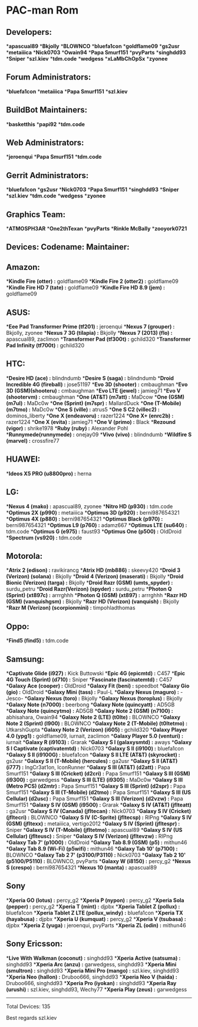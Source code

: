 PAC-man Rom
===========


Developers:
----------------
*__apascual89__
*__Bkjolly__
*__BLOWNCO__
*__bluefa1con__
*__goldflame09__
*__gs2usr__
*__metaiiica__
*__Nick0703__
*__Owain94__
*__Papa Smurf151__
*__pvyParts__
*__singhdd93__
*__Sniper__
*__szl.kiev__
*__tdm.code__
*__wedgess__
*__xLaMbChOpSx__
*__zyonee__

Forum Administrators:
-----------------------------
*__bluefa1con__
*__metaiiica__
*__Papa Smurf151__
*__szl.kiev__


BuildBot Maintainers:
----------------------------
*__basketthis__
*__papi92__
*__tdm.code__

Web Administrators:
---------------------------
*__jeroenqui__
*__Papa Smurf151__
*__tdm.code__

Gerrit Administrators:
------------------------------
*__bluefa1con__
*__gs2usr__
*__Nick0703__
*__Papa Smurf151__
*__singhdd93__
*__Sniper__
*__szl.kiev__
*__tdm.code__
*__wedgess__
*__zyonee__

Graphics Team:
---------------------
*__ATMOSPH3AR__
*__One2thTexan__
*__pvyParts__
*__Rinkle McBally__
*__zooyork0721__


Devices:		  Codename:       Maintainer:
---------------------------------------------------------------------

Amazon:
---------------------------------------------------------------------
*__Kindle Fire (otter) :__ goldflame09
*__Kindle Fire 2 (otter2) :__ goldflame09
*__Kindle Fire HD 7 (tate) :__ goldflame09
*__Kindle Fire HD 8.9 (jem) :__ goldflame09



ASUS:
---------------------------------------------------------------------
*__Eee Pad Transformer Prime (tf201) :__ jeroenqui
*__Nexus 7 (grouper) :__ Bkjolly, zyonee
*__Nexus 7 3G (tilapia) :__ Bkjolly
*__Nexus 7 (2013) (flo) :__ apascual89, zaclimon
*__Transformer Pad (tf300t) :__ gchild320
*__Transformer Pad Infinity (tf700t) :__ gchild320



HTC:
---------------------------------------------------------------------
*__Desire HD (ace) :__ blindndumb
*__Desire S (saga) :__ blindndumb
*__Droid Incredible 4G (fireball) :__ jose51197
*__Evo 3D (shooter) :__ cmbaughman
*__Evo 3D (GSM)(shooteru) :__ cmbaughman
*__Evo LTE (jewel) :__ jamieg71
*__Evo V (shootervm) :__ cmbaughman
*__One (AT&T) (m7att) :__ MaDcow
*__One (GSM)(m7ul) :__ MaDc0w
*__One (Sprint) (m7spr) :__ MallardDuck
*__One (T-Mobile) (m7tmo) :__ MaDc0w
*__One S (ville) :__ atrus5
*__One S C2 (villec2) :__ dominos_liberty
*__One X (endeavoru) :__ razer1224
*__One X+ (enrc2b) :__ razer1224
*__One X (evita) :__ jamieg71
*__One V (primo) :__ Black
*__Rezound (vigor) :__ shrike1978
*__Ruby (ruby) :__ Alexander Pohl
*__Runnymede(runnymede) :__ onejay09
*__Vivo (vivo) :__ blindndumb
*__Wildfire S (marvel) :__ crossfire77

HUAWEI:
---------------------------------------------------------------------
*__Ideos X5 PRO (u8800pro) :__ herna

 LG:
---------------------------------------------------------------------
*__Nexus 4 (mako) :__ apascual89, zyonee
*__Nitro HD (p930) :__ tdm.code
*__Optimus 2X (p990) :__ metaiiica
*__Optimus 3D (p920) :__ berni987654321
*__Optimus 4X (p880) :__ berni987654321
*__Optimus Black (p970) :__ berni987654321
*__Optimus L9 (p760) :__ adamz667
*__Optimus LTE (su640) :__ tdm.code
*__Optimus G (e975) :__ faust93
*__Optimus One (p500) :__ OldDroid
*__Spectrum (vs920) :__ tdm.code



Motorola:
---------------------------------------------------------------------
*__Atrix 2 (edison) :__ ravikirancg
*__Atrix HD (mb886) :__ skeevy420
*__Droid 3 (Verizon) (solana) :__ Bkjolly
*__Droid 4 (Verizon) (maserati) :__ Bkjolly
*__Droid Bionic (Verizon) (targa) :__ Bkjolly
*__Droid Razr (GSM) (umts_spyder) :__ surdu_petru
*__Droid Razr(Verizon) (spyder) :__ surdu_petru
*__Photon Q (Sprint) (xt897c) :__ arrrghhh
*__Photon Q (GSM) (xt897) :__ arrrghhh
*__Razr HD (GSM) (vanquishgsm) :__ Bkjolly
*__Razr HD (Verizon) (vanquish) :__ Bkjolly
*__Razr M (Verizon) (scorpionmini) :__ timpohladthomas



Oppo:
---------------------------------------------------------------------
*__Find5 (find5) :__ tdm.code



Samsung:
---------------------------------------------------------------------
*__Captivate Glide (i927) :__ Kick Buttowski
*__Epic 4G (epicmtd) :__ C457
*__Epic 4G Touch (Sprint) (d710) :__ Sniper
*__Fascinate (fascinatemtd) :__ C457
*__Galaxy Ace (cooper) :__ OldDroid
*__Galaxy Fit (beni) :__ speedbot
*__Galaxy Gio (gio) :__ OldDroid
*__Galaxy Mini (tass) :__ Paul-L
*__Galaxy Nexus (maguro) :__ -Jesco-
*__Galaxy Nexus (toro) :__ Bkjolly
*__Galaxy Nexus (toroplus) :__ Bkjolly
*__Galaxy Note (n7000) :__ beerbong
*__Galaxy Note (quincyatt) :__ AD5GB
*__Galaxy Note (quincytmo) :__ AD5GB
*__Galaxy Note 2 (GSM) (n7100) :__ abhisahara, Owain94
*__Galaxy Note 2 (LTE) (t0lte) :__ BLOWNCO
*__Galaxy Note 2 (Sprint) (l900) :__ BLOWNCO
*__Galaxy Note 2 (T-Mobile) (t0ltetmo) :__ UtkarshGupta
*__Galaxy Note 2 (Verizon) (i605) :__ gchild320
*__Galaxy Player 4.0 (ypg1) :__ goldflame09, iurnait, zaclimon
*__Galaxy Player 5.0 (venturi) :__ iurnait
*__Galaxy R (i9103) :__ Grarak
*__Galaxy S I (galaxysmtd) :__ aways
*__Galaxy S I Captivate (captivatemtd) :__ Nick0703
*__Galaxy S II (i9100) :__ bluefa1con
*__Galaxy S II (i9100G) :__ bluefa1con
*__Galaxy S II LTE (AT&T) (skyrocket) :__ gs2usr
*__Galaxy S II (T-Mobile) (hercules) :__ ga2usr
*__Galaxy S II (AT&T) (i777) :__ IngCr3at1on, IconRunner
*__Galaxy S III (AT&T) (d2att) :__ Papa Smurf151
*__Galaxy S III (Cricket) (d2cri) :__ Papa Smurf151
*__Galaxy S III (GSM) (i9300) :__ garwedgess
*__Galaxy S III (LTE) (i9305) :__ MaDc0w
*__Galaxy S III (Metro PCS) (d2mtr) :__ Papa Smurf151
*__Galaxy S III (Sprint) (d2spr) :__ Papa Smurf151
*__Galaxy S III (T-Mobile) (d2tmo) :__ Papa Smurf151
*__Galaxy S III (US Cellular) (d2usc) :__ Papa Smurf151
*__Galaxy S III (Verizon) (d2vzw) :__ Papa Smurf151
*__Galaxy S IV (GSM) (i9500) :__ Grarak
*__Galaxy S IV (AT&T) (jflteatt) :__ ga2usr
*__Galaxy S IV (Canada) (jfltecan) :__ Nick0703
*__Galaxy S IV (Cricket) (jfltecri) :__ BLOWNCO
*__Galaxy S IV (C-Sprite) (jfltecsp) :__ RIPng
*__Galaxy S IV (GSM) (jfltexx) :__ metaiiica, vertigo2012
*__Galaxy S IV (Sprint) (jfltespr) :__ Sniper
*__Galaxy S IV (T-Mobile) (jfltetmo) :__ apascual89
*__Galaxy S IV (US Cellular) (jflteusc) :__ Sniper
*__Galaxy S IV (Verizon) (jfltevzw) :__ RIPng
*__Galaxy Tab 7' (p1000) :__ OldDroid
*__Galaxy Tab 8.9 (GSM) (p5) :__ mithun46
*__Galaxy Tab 8.9 (Wi-Fi) (p5wifi) :__ mithun46
*__Galaxy Tab 10' (p7100) :__ BLOWNCO
*__Galaxy Tab 2 7' (p3100/P3110) :__ Nick0703
*__Galaxy Tab 2 10' (p5100/P5110) :__ BLOWNCO, pvyParts
*__Galaxy W (i8150) :__ percy_g2
*__Nexus S (crespo) :__ berni987654321
*__Nexus 10 (manta) :__ apascual89



Sony
---------------------------------------------------------------------
*__Xperia GO (lotus) :__ percy_g2
*__Xperia P (nypon) :__ percy_g2
*__Xperia Sola (pepper) :__ percy_g2
*__Xperia T (mint) :__ djpbx
*__Xperia Tablet Z (pollux) :__ bluefa1con
*__Xperia Tablet Z LTE (pollux_windy) :__ bluefa1con
*__Xperia TX (hayabusa) :__ djpbx
*__Xperia U (kumquat) :__ percy_g2
*__Xperia V (tsubasa) :__ djpbx
*__Xperia Z (yuga) :__ jeroenqui, pvyParts
*__Xperia ZL (odin) :__ mithun46



Sony Ericsson:
---------------------------------------------------------------------
*__Live With Walkman (coconut) :__ singhdd93
*__Xperia Active (satsuma) :__ singhdd93
*__Xperia Arc (anzu) :__ garwedgess, singhdd93
*__Xperia Mini (smultron) :__ singhdd93
*__Xperia Mini Pro (mango) :__ szl.kiev, singhdd93
*__Xperia Neo (hallon) :__ Druboo666, singhdd93
*__Xperia Neo V (haida) :__ Druboo666, singhdd93
*__Xperia Pro (iyokan) :__ singhdd93
*__Xperia Ray (urushi) :__ szl.kiev, singhdd93, Wechy77
*__Xperia Play (zeus) :__ garwedgess


---------------------------------------------------------------------
Total Devices: 135

Best regards
     szl.kiev
